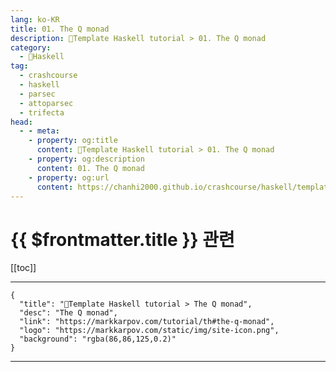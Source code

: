 ```yaml
---
lang: ko-KR
title: 01. The Q monad
description: 🐑Template Haskell tutorial > 01. The Q monad
category:
  - 🐑Haskell
tag: 
  - crashcourse
  - haskell
  - parsec
  - attoparsec
  - trifecta
head:
  - - meta:
    - property: og:title
      content: 🐑Template Haskell tutorial > 01. The Q monad
    - property: og:description
      content: 01. The Q monad
    - property: og:url
      content: https://chanhi2000.github.io/crashcourse/haskell/template-haskell/01.html
---
```


# {{ $frontmatter.title }} 관련

[[toc]]

---

```component VPCard
{
  "title": "🐑Template Haskell tutorial > The Q monad",
  "desc": "The Q monad",
  "link": "https://markkarpov.com/tutorial/th#the-q-monad",
  "logo": "https://markkarpov.com/static/img/site-icon.png",
  "background": "rgba(86,86,125,0.2)"
}
```

---

<TagLinks />